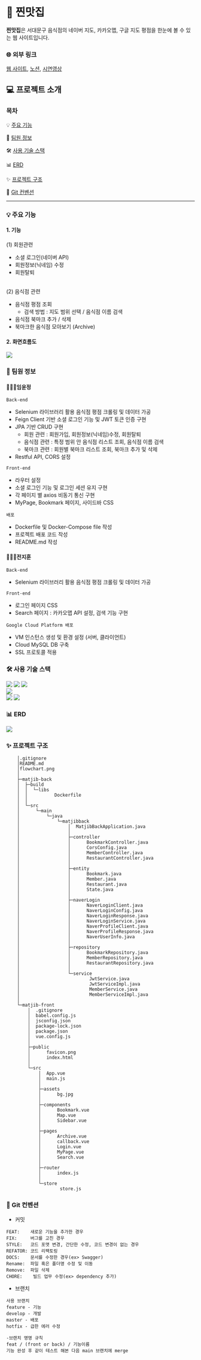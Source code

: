 # 🍴 찐맛집

**찐맛집**은 서대문구 음식점의 네이버 지도, 카카오맵, 구글 지도 평점을 한눈에 볼 수 있는 웹 사이트입니다.

### 🌐 외부 링크

[웹 사이트](https://jjuniv.site), [노션](https://animated-index-cb7.notion.site/b5732366cf934f83b4d9e11024ab3cd9), [시연영상](https://youtu.be/pIJAG51Do8Q)

## 💻 프로젝트 소개

### 목차 

💡 [주요 기능](#💡-주요-기능)

👥 [팀원 정보](#👥-팀원-정보)

🛠️ [사용 기술 스택](#🛠️-사용-기술-스택)

📊 [ERD](#📊-erd)

✨ [프로젝트 구조](#✨-프로젝트-구조) 

📌 [Git 컨벤션](#📌-git-컨벤션)

***

### 💡 주요 기능

#### 1. 기능

(1) 회원관련

- 소셜 로그인(네이버 API)
- 회원정보(닉네임) 수정
- 회원탈퇴 <br><br>

(2) 음식점 관련

- 음식점 평점 조회
  - 검색 방법 : 지도 범위 선택 / 음식점 이름 검색
- 음식점 북마크 추가 / 삭제
- 북마크한 음식점 모아보기 (Archive)


#### 2. 화면흐름도

  <img src="./flowchart.png"> 


### 👥 팀원 정보 

#### 👩🏻‍💻임윤정

  `Back-end`
  - Selenium 라이브러리 활용 음식점 평점 크롤링 및 데이터 가공
  - Feign Client 기반 소셜 로그인 기능 및 JWT 토큰 인증 구현
  - JPA 기반 CRUD 구현
    - 회원 관련 : 회원가입, 회원정보(닉네임)수정, 회원탈퇴
    - 음식점 관련 : 특정 범위 안 음식점 리스트 조회, 음식점 이름 검색
    - 북마크 관련 : 회원별 북마크 리스트 조회, 북마크 추가 및 삭제
  - Restful API, CORS 설정
  
  `Front-end`
  - 라우터 설정
  - 소셜 로그인 기능 및 로그인 세션 유지 구현
  - 각 페이지 별 axios 비동기 통신 구현 
  - MyPage, Bookmark 페이지, 사이드바 CSS 

  `배포`
  - Dockerfile 및 Docker-Compose file 작성
  - 프로젝트 배포 코드 작성
  - README.md 작성

#### 👨🏻‍💻전지훈

  `Back-end`
  - Selenium 라이브러리 활용 음식점 평점 크롤링 및 데이터 가공
  
   `Front-end`
  - 로그인 페이지 CSS
  - Search 페이지 : 카카오맵 API 설정, 검색 기능 구현
  
  `Google Cloud Platform 배포`
  - VM 인스턴스 생성 및 환경 설정 (서버, 클라이언트)
  - Cloud MySQL DB 구축
  - SSL 프로토콜 적용

### 🛠️ 사용 기술 스택 

<p align="center">
<div> 
  <img src="https://img.shields.io/badge/vue.js-FF9E0F?style=for-the-badge&logo=vue.js&logoColor=white"> 
  <img src="https://img.shields.io/badge/java-007396?style=for-the-badge&logo=java&logoColor=white"> 
  <img src="https://img.shields.io/badge/spring-6DB33F?style=for-the-badge&logo=spring&logoColor=white">
</div><div>
  <img src="https://img.shields.io/badge/mysql-2496ED?style=for-the-badge&logo=mysql&logoColor=white">
</div><div>
  <img src="https://img.shields.io/badge/docker-4479A1?style=for-the-badge&logo=docker&logoColor=white"> 
  <img src="https://img.shields.io/badge/googlecloud-4285F4?style=for-the-badge&logo=googlecloud&logoColor=white"> 
</div>
</p>

### 📊 ERD 

<img src="https://user-images.githubusercontent.com/64455378/230868874-daa7fdb4-f8a0-41ca-ae20-460ed059272e.JPG">

### ✨ 프로젝트 구조 

```
    │.gitignore
    │README.md
    │flowchart.png
    │
    ├─matjib-back
    │  ├─build
    │  │  └─libs
    │  │          Dockerfile
    │  │
    │  └─src
    │      └─main
    │          └─java
    │              └─matjibback
    │                  │  MatjibBackApplication.java
    │                  │
    │                  ├─controller
    │                  │      BookmarkController.java
    │                  │      CorsConfig.java
    │                  │      MemberController.java
    │                  │      RestaurantController.java
    │                  │
    │                  ├─entity
    │                  │      Bookmark.java
    │                  │      Member.java
    │                  │      Restaurant.java
    │                  │      State.java
    │                  │
    │                  ├─naverLogin
    │                  │      NaverLoginClient.java
    │                  │      NaverLoginConfig.java
    │                  │      NaverLoginResponse.java
    │                  │      NaverLoginService.java
    │                  │      NaverProfileClient.java
    │                  │      NaverProfileResponse.java
    │                  │      NaverUserInfo.java
    │                  │
    │                  ├─repository
    │                  │      BookmarkRepository.java
    │                  │      MemberRepository.java
    │                  │      RestaurantRepository.java
    │                  │
    │                  └─service
    │                          JwtService.java
    │                          JwtServiceImpl.java
    │                          MemberService.java
    │                          MemberServiceImpl.java
    │
    └─matjib-front
        │  .gitignore
        │  babel.config.js
        │  jsconfig.json
        │  package-lock.json
        │  package.json
        │  vue.config.js
        │
        ├─public
        │      favicon.png
        │      index.html
        │
        └─src
            │  App.vue
            │  main.js
            │
            ├─assets
            │      bg.jpg
            │
            ├─components
            │      Bookmark.vue
            │      Map.vue
            │      Sidebar.vue
            │
            ├─pages
            │      Archive.vue
            │      callback.vue
            │      Login.vue
            │      MyPage.vue
            │      Search.vue
            │
            ├─router
            │      index.js
            │
            └─store
                    store.js
```

### 📌 Git 컨벤션 

- 커밋
```
FEAT:    새로운 기능을 추가한 경우
FIX:     버그를 고친 경우
STYLE:   코드 포맷 변경, 간단한 수정, 코드 변경이 없는 경우
REFATOR: 코드 리팩토링
DOCS:    문서를 수정한 경우(ex> Swagger)
Rename:  파일 혹은 폴더명 수정 및 이동
Remove:  파일 삭제
CHORE:    빌드 업무 수정(ex> dependency 추가)
```

- 브랜치

```
사용 브랜치
feature - 기능
develop - 개발
master - 배포
hotfix - 급한 에러 수정

-브랜치 명명 규칙
feat / (front or back) / 기능이름
기능 완성 후 같이 테스트 해본 다음 main 브랜치에 merge
```
